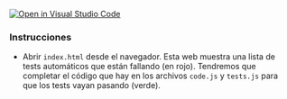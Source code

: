 [![Open in Visual Studio Code](https://classroom.github.com/assets/open-in-vscode-c66648af7eb3fe8bc4f294546bfd86ef473780cde1dea487d3c4ff354943c9ae.svg)](https://classroom.github.com/online_ide?assignment_repo_id=7917671&assignment_repo_type=AssignmentRepo)
### Instrucciones


- Abrir `index.html` desde el navegador. Esta web muestra una lista de tests automáticos que están fallando (en rojo). Tendremos que completar el código que hay en los archivos `code.js` y `tests.js` para que los tests vayan pasando (verde).